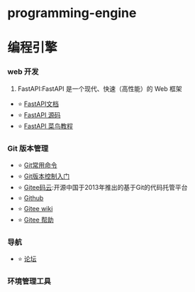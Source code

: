 # programming-engine
# 编程引擎



### web 开发

1. FastAPI:FastAPI 是一个现代、快速（高性能）的 Web 框架
- ⭐️ [FastAPI文档](https://fastapi.tiangolo.com/)
- ⭐️ [FastAPI 源码](https://github.com/tiangolo/fastapi/)
- ⭐️ [FastAPI 菜鸟教程](https://www.runoob.com/fastapi/fastapi-tutorial.html)








### Git 版本管理
- ⭐️ [Git常用命令](Git/Git常用命令.md)
- ⭐️ [Git版本控制入门](Git/Git版本控制入门.md)
- ⭐️ [Gitee码云](https://gitee.com/):开源中国于2013年推出的基于Git的代码托管平台
- ⭐️ [Github](https://github.com/)
- ⭐️ [Gitee wiki](https://gitee.com/oschina/git-osc/wikis/)
- ⭐️ [Gitee 帮助](https://help.gitee.com/)



### 导航
- ⭐️ [论坛](导航/论坛.md)



### 环境管理工具






